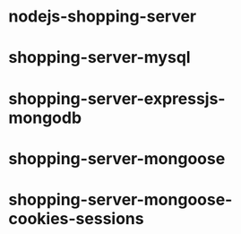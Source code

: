 # nodejs-shopping-server
# shopping-server-mysql
# shopping-server-expressjs-mongodb
# shopping-server-mongoose
# shopping-server-mongoose-cookies-sessions

